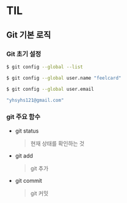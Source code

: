 # TIL 



## Git 기본 로직



### Git 초기 설정

```bash
$ git config --global --list

$ git config --global user.name "feelcard"

$ git config --global user.email

"yhsyhs121@gmail.com"


```



### git 주요 함수

- git status

  > 현재 상태를 확인하는 것

- git add

  > git 추가

- git commit

  > git 커밋





